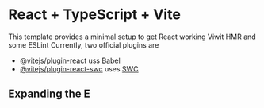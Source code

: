 # React + TypeScript + Vite

This template provides a minimal setup to get React working Viwit HMR and some ESLint
Currently, two official plugins are 

- [@vitejs/plugin-react](https://github.com/vitejs/vite-plugin-react/blob/main/packages/plugin-react/README.md) uss [Babel](https://babeljs.io/)
- [@vitejs/plugin-react-swc](https://github.com/vitejs/vite-plugin-react-swc) uses [SWC](https://swc.rs/)
## Expanding the E
